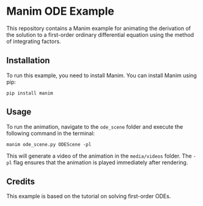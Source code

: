 # Manim ODE Example

This repository contains a Manim example for animating the derivation of the solution to a first-order ordinary differential equation using the method of integrating factors. 

## Installation

To run this example, you need to install Manim. You can install Manim using pip:

```
pip install manim
```

## Usage

To run the animation, navigate to the `ode_scene` folder and execute the following command in the terminal:

```
manim ode_scene.py ODEScene -pl
```


This will generate a video of the animation in the `media/videos` folder. The `-pl` flag ensures that the animation is played immediately after rendering.

## Credits

This example is based on the tutorial on solving first-order ODEs.
